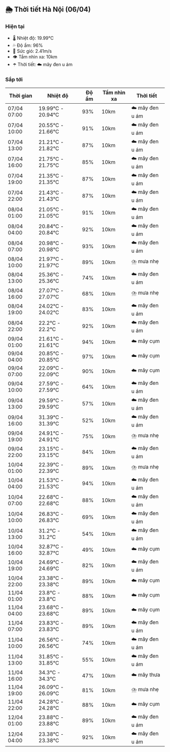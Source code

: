 ## 🌦️ Thời tiết Hà Nội (06/04)

### Hiện tại

- 🌡️ Nhiệt độ: 19.99℃
- 💦 Độ ẩm: 96%
- 💨 Sức gió: 2.41m/s
- 👁️ Tầm nhìn xa: 10km
- ☂️ Thời tiết: ☁️ mây đen u ám

### Sắp tới

| Thời gian | Nhiệt độ | Độ ẩm | Tầm nhìn xa | Thời tiết |
| --- | --- | --- | --- | --- |
| 07/04 07:00 | 19.99℃ - 20.94℃ | 93% | 10km | ☁️ mây đen u ám |
| 07/04 10:00 | 20.55℃ - 21.66℃ | 91% | 10km | ☁️ mây đen u ám |
| 07/04 13:00 | 21.21℃ - 21.82℃ | 87% | 10km | ☁️ mây đen u ám |
| 07/04 16:00 | 21.75℃ - 21.75℃ | 85% | 10km | ☁️ mây đen u ám |
| 07/04 19:00 | 21.35℃ - 21.35℃ | 87% | 10km | ☁️ mây đen u ám |
| 07/04 22:00 | 21.43℃ - 21.43℃ | 87% | 10km | ☁️ mây đen u ám |
| 08/04 01:00 | 21.05℃ - 21.05℃ | 91% | 10km | ☁️ mây đen u ám |
| 08/04 04:00 | 20.84℃ - 20.84℃ | 92% | 10km | ☁️ mây đen u ám |
| 08/04 07:00 | 20.98℃ - 20.98℃ | 93% | 10km | ☁️ mây đen u ám |
| 08/04 10:00 | 21.97℃ - 21.97℃ | 89% | 10km | ⛈️ mưa nhẹ |
| 08/04 13:00 | 25.36℃ - 25.36℃ | 74% | 10km | ☁️ mây đen u ám |
| 08/04 16:00 | 27.07℃ - 27.07℃ | 68% | 10km | ⛈️ mưa nhẹ |
| 08/04 19:00 | 24.02℃ - 24.02℃ | 83% | 10km | ☁️ mây đen u ám |
| 08/04 22:00 | 22.2℃ - 22.2℃ | 92% | 10km | ☁️ mây đen u ám |
| 09/04 01:00 | 21.61℃ - 21.61℃ | 94% | 10km | ☁️ mây cụm |
| 09/04 04:00 | 20.85℃ - 20.85℃ | 97% | 10km | ☁️ mây cụm |
| 09/04 07:00 | 22.09℃ - 22.09℃ | 90% | 10km | ☁️ mây cụm |
| 09/04 10:00 | 27.59℃ - 27.59℃ | 64% | 10km | ☁️ mây đen u ám |
| 09/04 13:00 | 29.59℃ - 29.59℃ | 57% | 10km | ☁️ mây đen u ám |
| 09/04 16:00 | 31.39℃ - 31.39℃ | 52% | 10km | ☁️ mây đen u ám |
| 09/04 19:00 | 24.91℃ - 24.91℃ | 75% | 10km | ⛈️ mưa nhẹ |
| 09/04 22:00 | 23.15℃ - 23.15℃ | 84% | 10km | ☁️ mây đen u ám |
| 10/04 01:00 | 22.39℃ - 22.39℃ | 89% | 10km | ⛈️ mưa nhẹ |
| 10/04 04:00 | 21.53℃ - 21.53℃ | 94% | 10km | ☁️ mây đen u ám |
| 10/04 07:00 | 22.68℃ - 22.68℃ | 88% | 10km | ☁️ mây đen u ám |
| 10/04 10:00 | 26.83℃ - 26.83℃ | 69% | 10km | ☁️ mây đen u ám |
| 10/04 13:00 | 31.2℃ - 31.2℃ | 54% | 10km | ☁️ mây đen u ám |
| 10/04 16:00 | 32.87℃ - 32.87℃ | 49% | 10km | ☁️ mây cụm |
| 10/04 19:00 | 24.69℃ - 24.69℃ | 82% | 10km | ☁️ mây đen u ám |
| 10/04 22:00 | 23.38℃ - 23.38℃ | 89% | 10km | ☁️ mây cụm |
| 11/04 01:00 | 23.8℃ - 23.8℃ | 88% | 10km | ☁️ mây cụm |
| 11/04 04:00 | 23.68℃ - 23.68℃ | 89% | 10km | ☁️ mây cụm |
| 11/04 07:00 | 23.83℃ - 23.83℃ | 89% | 10km | ☁️ mây đen u ám |
| 11/04 10:00 | 26.56℃ - 26.56℃ | 74% | 10km | ☁️ mây đen u ám |
| 11/04 13:00 | 31.85℃ - 31.85℃ | 55% | 10km | ☁️ mây đen u ám |
| 11/04 16:00 | 34.3℃ - 34.3℃ | 47% | 10km | ☁️ mây thưa |
| 11/04 19:00 | 26.09℃ - 26.09℃ | 81% | 10km | ⛈️ mưa nhẹ |
| 11/04 22:00 | 24.28℃ - 24.28℃ | 88% | 10km | ☁️ mây cụm |
| 12/04 01:00 | 23.88℃ - 23.88℃ | 89% | 10km | ☁️ mây đen u ám |
| 12/04 04:00 | 23.38℃ - 23.38℃ | 92% | 10km | ☁️ mây đen u ám |
